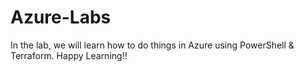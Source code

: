 # Azure-Labs

In the lab, we will learn how to do things in Azure using PowerShell & Terraform. Happy Learning!!
